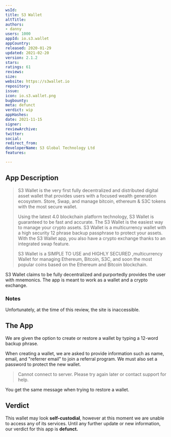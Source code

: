 ```yaml
---
wsId: 
title: S3 Wallet
altTitle: 
authors:
- danny
users: 1000
appId: io.s3.wallet
appCountry: 
released: 2020-01-29
updated: 2021-02-20
version: 2.1.2
stars: 
ratings: 61
reviews: 
size: 
website: https://s3wallet.io
repository: 
issue: 
icon: io.s3.wallet.png
bugbounty: 
meta: defunct
verdict: wip
appHashes: 
date: 2021-11-15
signer: 
reviewArchive: 
twitter: 
social: 
redirect_from: 
developerName: S3 Global Technology Ltd
features: 

---
```


## App Description

> S3 Wallet is the very first fully decentralized and distributed digital asset wallet that provides users with a focused wealth generation ecosystem. Store, Swap, and manage bitcoin, ethereum & S3C tokens with the most secure wallet.
>
> Using the latest 4.0 blockchain platform technology, S3 Wallet is guaranteed to be fast and accurate. The S3 Wallet is the easiest way to manage your crypto assets. S3 Wallet is a multicurrency wallet with a high security 12 phrase backup passphrase to protect your assets. With the S3 Wallet app, you also have a crypto exchange thanks to an integrated swap feature.
>
> S3 Wallet is a SIMPLE TO USE and HIGHLY SECURED ,multicurrency Wallet for managing Ethereum, Bitcoin, S3C, and soon the most popular coins based on the Ethereum and Bitcoin blockchain.

S3 Wallet claims to be fully decentralized and purportedly provides the user with mnemonics. The app is meant to work as a wallet and a crypto exchange.

### Notes

Unfortunately, at the time of this review, the site is inaccessible.

## The App

We are given the option to create or restore a wallet by typing a 12-word backup phrase.

When creating a wallet, we are asked to provide information such as name, email, and "referrer email" to join a referral program. We must also set a password to protect the new wallet.

> Cannot connect to server. Please try again later or contact support for help.

You get the same message when trying to restore a wallet.

## Verdict

This wallet may look **self-custodial**, however at this moment we are unable to access any of its services. Until any further update or new information, our verdict for this app is **defunct.**
